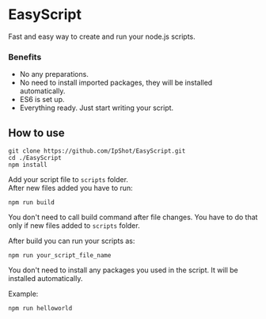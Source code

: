 # EasyScript

Fast and easy way to create and run your node.js scripts.

### Benefits
* No any preparations.
* No need to install imported packages, they will be installed automatically.
* ES6 is set up.
* Everything ready. Just start writing your script.

## How to use

```
git clone https://github.com/IpShot/EasyScript.git
cd ./EasyScript
npm install
```

Add your script file to `scripts` folder.\
After new files added you have to run:
```
npm run build
```
You don't need to call build command after file changes. You have to do that only if new files added to `scripts` folder.

After build you can run your scripts as:
```
npm run your_script_file_name
```
You don't need to install any packages you used in the script. It will be installed automatically.

Example:
```
npm run helloworld
```
